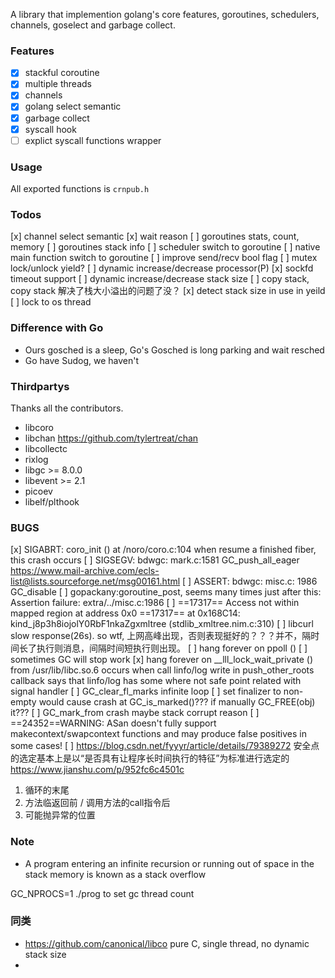 A library that implemention golang's core features,
goroutines, schedulers, channels, goselect and garbage collect.

### Features

* [x] stackful coroutine
* [x] multiple threads
* [x] channels
* [x] golang select semantic
* [x] garbage collect
* [x] syscall hook
* [ ] explict syscall functions wrapper

### Usage

All exported functions is `crnpub.h`

### Todos

[x] channel select semantic
[x] wait reason
[ ] goroutines stats, count, memory
[ ] goroutines stack info
[ ] scheduler switch to goroutine
[ ] native main function switch to goroutine
[ ] improve send/recv bool flag
[ ] mutex lock/unlock yield?
[ ] dynamic increase/decrease processor(P)
[x] sockfd timeout support
[ ] dynamic increase/decrease stack size
[ ] copy stack, copy stack 解决了栈大小溢出的问题了没？
[x] detect stack size in use in yeild
[ ] lock to os thread


### Difference with Go
* Ours gosched is a sleep, Go's Gosched is long parking and wait resched
* Go have Sudog, we haven't

### Thirdpartys

Thanks all the contributors.

* libcoro 
* libchan https://github.com/tylertreat/chan
* libcollectc
* rixlog
* libgc >= 8.0.0
* libevent >= 2.1
* picoev
* libelf/plthook

### BUGS
[x] SIGABRT: coro\_init () at /noro/coro.c:104
    when resume a finished fiber, this crash occurs
[ ] SIGSEGV: bdwgc: mark.c:1581 GC\_push\_all\_eager
    https://www.mail-archive.com/ecls-list@lists.sourceforge.net/msg00161.html
[ ] ASSERT: bdwgc: misc.c: 1986 GC\_disable
[ ] gopackany:goroutine\_post, seems many times just after this: Assertion failure: extra/../misc.c:1986
[ ] ==17317==  Access not within mapped region at address 0x0
    ==17317==    at 0x168C14: kind\_j8p3h8iojolY0RbF1nkaZgxmltree (stdlib\_xmltree.nim.c:310)
[ ] libcurl slow response(26s). so wtf, 上网高峰出现，否则表现挺好的？？？并不，隔时间长了执行则消息，间隔时间短执行则出现。
[ ] hang forever on ppoll ()
[ ] sometimes GC will stop work
[x] hang forever on __lll_lock_wait_private () from /usr/lib/libc.so.6
    occurs when call linfo/log write in push_other_roots callback
    says that linfo/log has some where not safe point
    related with signal handler
[ ] GC_clear_fl_marks infinite loop
[ ] set finalizer to non-empty would cause crash at GC_is_marked()???
   if manually GC_FREE(obj) it???
[ ] GC_mark_from crash
    maybe stack corrupt reason
[ ] ==24352==WARNING: ASan doesn't fully support makecontext/swapcontext functions and may produce false positives in some cases!
[ ] https://blog.csdn.net/fyyyr/article/details/79389272
   安全点的选定基本上是以“是否具有让程序长时间执行的特征”为标准进行选定的  https://www.jianshu.com/p/952fc6c4501c
   1. 循环的末尾
   2. 方法临返回前 / 调用方法的call指令后
   3. 可能抛异常的位置   

### Note
* A program entering an infinite recursion or running out of space in the stack memory is known as a stack overflow

GC_NPROCS=1 ./prog to set gc thread count

### 同类
* https://github.com/canonical/libco pure C, single thread, no dynamic stack size
* 

